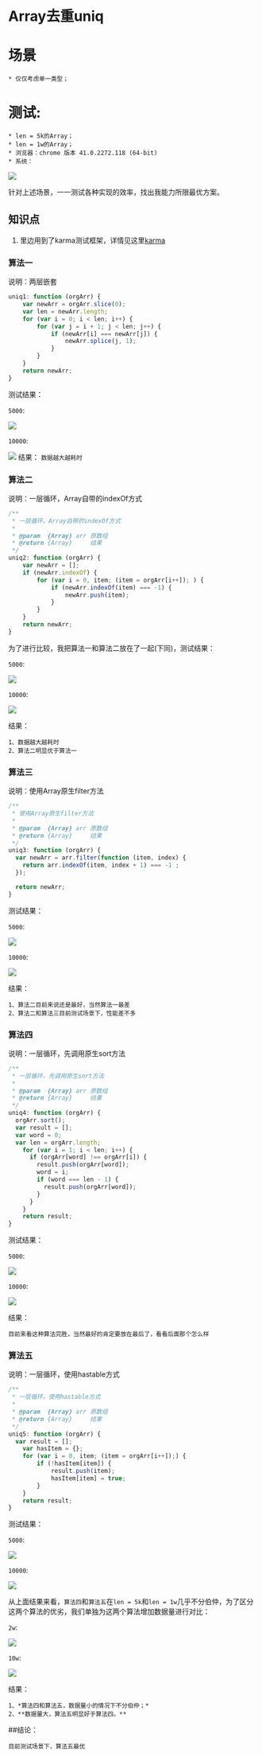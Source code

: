 # Array去重uniq

场景
==================================
```
* 仅仅考虑单一类型；
```
测试:
==================================
```
* len = 5k的Array；
* len = 1w的Array；
* 浏览器：chrome 版本 41.0.2272.118 (64-bit)
* 系统：
```
![](https://github.com/hanyangecho/js-lessons/blob/master/lesson1-Array-uniq/img/34.pic.jpg)

针对上述场景，一一测试各种实现的效率，找出我能力所限最优方案。

## 知识点

1. 里边用到了karma测试框架，详情见这里[karma]

### 算法一
说明：两层嵌套
```javascript
uniq1: function (orgArr) {
    var newArr = orgArr.slice(0);
    var len = newArr.length;
    for (var i = 0; i < len; i++) {
        for (var j = i + 1; j < len; j++) {
            if (newArr[i] === newArr[j]) {
                newArr.splice(j, 1);
            }           
        }
    }
    return newArr;
}
```
测试结果：

`5000`:

![](https://github.com/hanyangecho/js-lessons/blob/master/lesson1-Array-uniq/img/11.pic.jpg)

`10000`:

![](https://github.com/hanyangecho/js-lessons/blob/master/lesson1-Array-uniq/img/12.pic.jpg)
结果：
`数据越大越耗时`

### 算法二
说明：一层循环，Array自带的indexOf方式
```javascript
/**
 * 一层循环，Array自带的indexOf方式
 * 
 * @param  {Array} arr 原数组
 * @return {Array}     结果
 */
uniq2: function (orgArr) {
    var newArr = [];
    if (newArr.indexOf) {
        for (var i = 0, item; (item = orgArr[i++]); ) {
            if (newArr.indexOf(item) === -1) {
                newArr.push(item);
            }
        }
    } 
    return newArr;
}
```
为了进行比较，我把算法一和算法二放在了一起(下同)，测试结果：

`5000`:

![](https://github.com/hanyangecho/js-lessons/blob/master/lesson1-Array-uniq/img/36.pic.jpg)

`10000`:

![](https://github.com/hanyangecho/js-lessons/blob/master/lesson1-Array-uniq/img/37.pic.jpg)

结果：
```
1、数据越大越耗时
2、算法二明显优于算法一
```

### 算法三
说明：使用Array原生filter方法
```javascript
/**
 * 使用Array原生filter方法
 * 
 * @param  {Array} arr 原数组
 * @return {Array}     结果
 */
uniq3: function (orgArr) {
  var newArr = arr.filter(function (item, index) {
    return arr.indexOf(item, index + 1) === -1 ;
  });

  return newArr;
}
```
测试结果：

`5000`:

![](https://github.com/hanyangecho/js-lessons/blob/master/lesson1-Array-uniq/img/38.pic.jpg)

`10000`:

![](https://github.com/hanyangecho/js-lessons/blob/master/lesson1-Array-uniq/img/39.pic.jpg)

结果：
```
1、算法二目前来说还是最好，当然算法一最差
2、算法二和算法三目前测试场景下，性能差不多
```

### 算法四
说明：一层循环，先调用原生sort方法
```javascript
/**
 * 一层循环，先调用原生sort方法
 * 
 * @param  {Array} arr 原数组
 * @return {Array}     结果
 */
uniq4: function (orgArr) {
  orgArr.sort();
  var result = [];
  var word = 0;
  var len = orgArr.length;
    for (var i = 1; i < len; i++) {
      if (orgArr[word] !== orgArr[i]) {
        result.push(orgArr[word]);
        word = i;
        if (word === len - 1) {
          result.push(orgArr[word]);
        }
      }
    }
    return result;
}
```
测试结果：

`5000`:

![](https://github.com/hanyangecho/js-lessons/blob/master/lesson1-Array-uniq/img/40.pic.jpg)

`10000`:

![](https://github.com/hanyangecho/js-lessons/blob/master/lesson1-Array-uniq/img/68.pic.jpg)

结果：
```
目前来看这种算法完胜，当然最好的肯定要放在最后了，看看后面那个怎么样
```

### 算法五
说明：一层循环，使用hastable方式
```javascript
/**
 * 一层循环，使用hastable方式
 * 
 * @param  {Array} arr 原数组
 * @return {Array}     结果
 */
uniq5: function (orgArr) {
  var result = [];
    var hasItem = {};
    for (var i = 0, item; (item = orgArr[i++]);) {
        if (!hasItem[item]) {
            result.push(item);
            hasItem[item] = true;
        }
    }
    return result;
}
```
测试结果：

`5000`:

![](https://github.com/hanyangecho/js-lessons/blob/master/lesson1-Array-uniq/img/69.pic.jpg)

`10000`:

![](https://github.com/hanyangecho/js-lessons/blob/master/lesson1-Array-uniq/img/70.pic.jpg)

从上面结果来看，`算法四`和`算法五`在`len = 5k`和`len = 1w`几乎不分伯仲，为了区分这两个算法的优劣，我们单独为这两个算法增加数据量进行对比：

`2w`:

![](https://github.com/hanyangecho/js-lessons/blob/master/lesson1-Array-uniq/img/71.pic.jpg)

`10w`:

![](https://github.com/hanyangecho/js-lessons/blob/master/lesson1-Array-uniq/img/72.pic.jpg)

结果：
```
1、*算法四和算法五，数据量小的情况下不分伯仲；*
2、**数据量大，算法五明显好于算法四。**
```

##结论：
```
目前测试场景下，算法五最优
```

[karma]: https://github.com/hanyangecho/karma-mocha-requriejs-phantomjs



